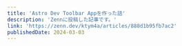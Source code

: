 ```yaml
---
title: 'Astro Dev Toolbar Appを作った話'
description: 'Zennに投稿した記事です。'
link: 'https://zenn.dev/ktym4a/articles/888d1b95fb7ac2'
publishedDate: 2024-03-03
---
```


